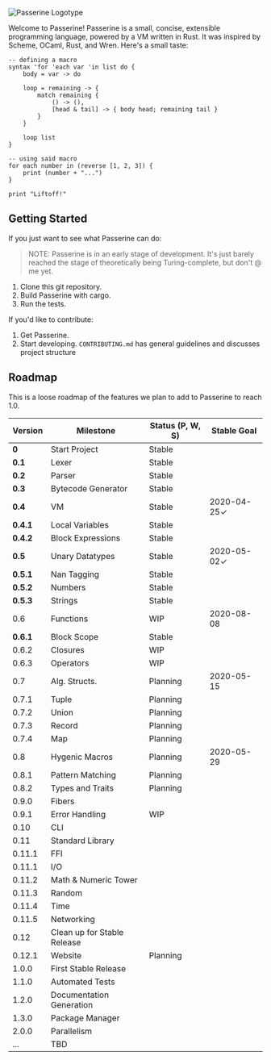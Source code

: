 ![Passerine Logotype](https://raw.githubusercontent.com/vrtbl/passerine/master/Logotype.png)

Welcome to Passerine!
Passerine is a small, concise, extensible programming language, powered by a VM written in Rust.
It was inspired by Scheme, OCaml, Rust, and Wren.
Here's a small taste:

```
-- defining a macro
syntax 'for 'each var 'in list do {
    body = var -> do

    loop = remaining -> {
        match remaining {
            () -> (),
            [head & tail] -> { body head; remaining tail }
        }
    }

    loop list
}

-- using said macro
for each number in (reverse [1, 2, 3]) {
    print (number + "...")
}

print "Liftoff!"
```

## Getting Started
If you just want to see what Passerine can do:

> NOTE: Passerine is in an early stage of development.
It's just barely reached the stage of theoretically being Turing-complete,
but don't @ me yet.

1. Clone this git repository.
2. Build Passerine with cargo.
3. Run the tests.

If you'd like to contribute:

1. Get Passerine.
2. Start developing.
   `CONTRIBUTING.md` has general guidelines and discusses project structure

## Roadmap
This is a loose roadmap of the features
we plan to add to Passerine to reach 1.0.

| Version   | Milestone                   | Status (P, W, S) | Stable Goal |
|-----------|-----------------------------|------------------|-------------|
| **0**     | Start Project               | Stable           |             |
| **0.1**   | Lexer                       | Stable           |             |
| **0.2**   | Parser                      | Stable           |             |
| **0.3**   | Bytecode Generator          | Stable           |             |
| **0.4**   | VM                          | Stable           | 2020-04-25✓ |
| **0.4.1** | Local Variables             | Stable           |             |
| **0.4.2** | Block Expressions           | Stable           |             |
| **0.5**   | Unary Datatypes             | Stable           | 2020-05-02✓ |
| **0.5.1** | Nan Tagging                 | Stable           |             |
| **0.5.2** | Numbers                     | Stable           |             |
| **0.5.3** | Strings                     | Stable           |             |
| 0.6       | Functions                   | WIP              | 2020-08-08  |
| **0.6.1** | Block Scope                 | Stable           |             |
| 0.6.2     | Closures                    | WIP              |             |
| 0.6.3     | Operators                   | WIP              |             |
| 0.7       | Alg. Structs.               | Planning         | 2020-05-15  |
| 0.7.1     | Tuple                       | Planning         |             |
| 0.7.2     | Union                       | Planning         |             |
| 0.7.3     | Record                      | Planning         |             |
| 0.7.4     | Map                         | Planning         |             |
| 0.8       | Hygenic Macros              | Planning         | 2020-05-29  |
| 0.8.1     | Pattern Matching            | Planning         |             |
| 0.8.2     | Types and Traits            | Planning         |             |
| 0.9.0     | Fibers                      |                  |             |
| 0.9.1     | Error Handling              | WIP              |             |
| 0.10      | CLI                         |                  |             |
| 0.11      | Standard Library            |                  |             |
| 0.11.1    | FFI                         |                  |             |
| 0.11.1    | I/O                         |                  |             |
| 0.11.2    | Math & Numeric Tower        |                  |             |
| 0.11.3    | Random                      |                  |             |
| 0.11.4    | Time                        |                  |             |
| 0.11.5    | Networking                  |                  |             |
| 0.12      | Clean up for Stable Release |                  |             |
| 0.12.1    | Website                     | Planning         |             |
| 1.0.0     | First Stable Release        |                  |             |
| 1.1.0     | Automated Tests             |                  |             |
| 1.2.0     | Documentation Generation    |                  |             |
| 1.3.0     | Package Manager             |                  |             |
| 2.0.0     | Parallelism                 |                  |             |
| ...       | TBD                         |                  |             |
